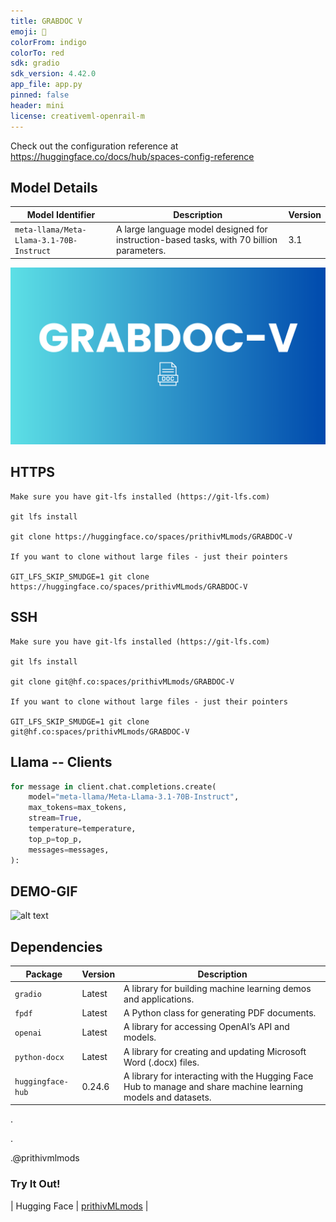 ```yaml
---
title: GRABDOC V
emoji: 🌵
colorFrom: indigo
colorTo: red
sdk: gradio
sdk_version: 4.42.0
app_file: app.py
pinned: false
header: mini
license: creativeml-openrail-m
---
```


Check out the configuration reference at https://huggingface.co/docs/hub/spaces-config-reference

## Model Details

| Model Identifier                      | Description                                         | Version |
|---------------------------------------|-----------------------------------------------------|---------|
| `meta-llama/Meta-Llama-3.1-70B-Instruct` | A large language model designed for instruction-based tasks, with 70 billion parameters. | 3.1     |


![alt text](assets/gdvv.png)



## HTTPS

    Make sure you have git-lfs installed (https://git-lfs.com)
    
    git lfs install
    
    git clone https://huggingface.co/spaces/prithivMLmods/GRABDOC-V
    
    If you want to clone without large files - just their pointers
    
    GIT_LFS_SKIP_SMUDGE=1 git clone https://huggingface.co/spaces/prithivMLmods/GRABDOC-V

## SSH 

    Make sure you have git-lfs installed (https://git-lfs.com)
    
    git lfs install
    
    git clone git@hf.co:spaces/prithivMLmods/GRABDOC-V
    
    If you want to clone without large files - just their pointers
    
    GIT_LFS_SKIP_SMUDGE=1 git clone git@hf.co:spaces/prithivMLmods/GRABDOC-V

## Llama -- Clients

```python
for message in client.chat.completions.create(
    model="meta-llama/Meta-Llama-3.1-70B-Instruct",
    max_tokens=max_tokens,
    stream=True,
    temperature=temperature,
    top_p=top_p,
    messages=messages,
):
```

## DEMO-GIF
![alt text](assets/GRABDOCVV.gif)

## Dependencies

| Package            | Version     | Description                                         |
|--------------------|-------------|-----------------------------------------------------|
| `gradio`           | Latest      | A library for building machine learning demos and applications. |
| `fpdf`             | Latest      | A Python class for generating PDF documents.       |
| `openai`           | Latest      | A library for accessing OpenAI’s API and models.   |
| `python-docx`      | Latest      | A library for creating and updating Microsoft Word (.docx) files. |
| `huggingface-hub`  | 0.24.6      | A library for interacting with the Hugging Face Hub to manage and share machine learning models and datasets. |

.

.

.@prithivmlmods

### **Try It Out!**
| Hugging Face | [prithivMLmods](https://huggingface.co/prithivMLmods) |

